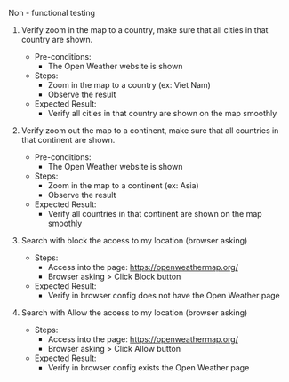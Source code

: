 Non - functional testing

1. Verify zoom in the map to a country, make sure that all cities in that country are shown.
	- Pre-conditions:
		- The Open Weather website is shown
	- Steps:
		- Zoom in the map to a country (ex: Viet Nam)
		- Observe the result
	- Expected Result:
		- Verify all cities in that country are shown on the map smoothly

2. Verify zoom out the map to a continent, make sure that all countries in that continent are shown.
	- Pre-conditions:
		- The Open Weather website is shown
	- Steps:
		- Zoom in the map to a continent (ex: Asia)
		- Observe the result
	- Expected Result:
		- Verify all countries in that continent are shown on the map smoothly
		
3. Search with block the access to my location (browser asking)
	- Steps:
		- Access into the page: https://openweathermap.org/
		- Browser asking > Click Block button
	- Expected Result:
		- Verify in browser config does not have the Open Weather page

4. Search with Allow the access to my location (browser asking)
	- Steps:
		- Access into the page: https://openweathermap.org/
		- Browser asking > Click Allow button
	- Expected Result:
		- Verify in browser config exists the Open Weather page